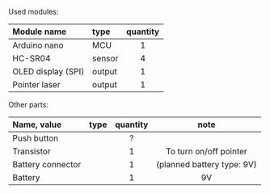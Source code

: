Used modules:

| Module name        | type   |quantity |
| :----------------- | :----- | :-----: |
| Arduino nano       | MCU    | 1       |
| HC-SR04            | sensor | 4       |
| OLED display (SPI) | output | 1       |
| Pointer laser      | output | 1       |

Other parts:

| Name, value        | type   | quantity | note                       |
| :----------------- | :----- | :------: | :------------------------: |
| Push button        |        | ?        |                            |
| Transistor         |        | 1        | To turn on/off pointer     |
| Battery connector  |        | 1        | (planned battery type: 9V) |
| Battery            |        | 1        | 9V                         |
